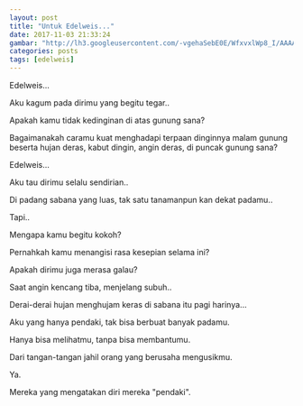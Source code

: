 ```yaml
---
layout: post
title: "Untuk Edelweis..."
date: 2017-11-03 21:33:24
gambar: "http://lh3.googleusercontent.com/-vgehaSebE0E/WfxvxlWp8_I/AAAAAAAACpI/MqezDl9qugAZQdgkrWC843bTfPRhHIh_wCLcBGAs/s900/Bunga-Edelweis-Senduro.jpg"
categories: posts
tags: [edelweis]
---
```


Edelweis...

Aku kagum pada dirimu yang begitu tegar..

Apakah kamu tidak kedinginan di atas gunung sana?

Bagaimanakah caramu kuat menghadapi terpaan dinginnya malam gunung beserta hujan deras, kabut dingin, angin deras, di puncak gunung sana?

Edelweis...

Aku tau dirimu selalu sendirian..

Di padang sabana yang luas, tak satu tanamanpun kan dekat padamu..

Tapi..

Mengapa kamu begitu kokoh?

Pernahkah kamu menangisi rasa kesepian selama ini?

Apakah dirimu juga merasa galau?

Saat angin kencang tiba, menjelang subuh..

Derai-derai hujan menghujam keras di sabana itu pagi harinya...

Aku yang hanya pendaki, tak bisa berbuat banyak padamu.

Hanya bisa melihatmu, tanpa bisa membantumu.

Dari tangan-tangan jahil orang yang berusaha mengusikmu.

Ya.

Mereka yang mengatakan diri mereka "pendaki".